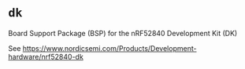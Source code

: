 # `dk`

Board Support Package (BSP) for the nRF52840 Development Kit (DK)

See <https://www.nordicsemi.com/Products/Development-hardware/nrf52840-dk>
